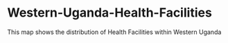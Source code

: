 # Western-Uganda-Health-Facilities
This map shows the distribution of Health Facilities within Western Uganda 
